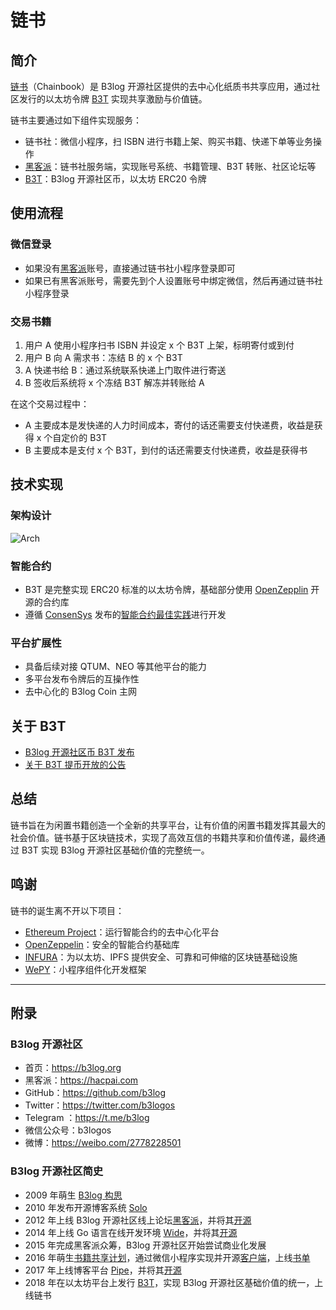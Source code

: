 # 链书

## 简介

[链书](https://github.com/b3log/chainbook)（Chainbook）是 B3log 开源社区提供的去中心化纸质书共享应用，通过社区发行的以太坊令牌 [B3T](https://hacpai.com/article/1516547810228) 实现共享激励与价值链。

链书主要通过如下组件实现服务：

* 链书社：微信小程序，扫 ISBN 进行书籍上架、购买书籍、快递下单等业务操作
* [黑客派](https://hacpai.com)：链书社服务端，实现账号系统、书籍管理、B3T 转账、社区论坛等
* [B3T](https://hacpai.com/article/1516547810228)：B3log 开源社区币，以太坊 ERC20 令牌

## 使用流程

### 微信登录

* 如果没有[黑客派](https://hacpai.com)账号，直接通过链书社小程序登录即可
* 如果已有黑客派账号，需要先到个人设置账号中绑定微信，然后再通过链书社小程序登录

### 交易书籍

1. 用户 A 使用小程序扫书 ISBN 并设定 x 个 B3T 上架，标明寄付或到付
2. 用户 B 向 A 需求书：冻结 B 的 x 个 B3T
3. A 快递书给 B：通过系统联系快递上门取件进行寄送
4. B 签收后系统将 x 个冻结 B3T 解冻并转账给 A

在这个交易过程中：

* A 主要成本是发快递的人力时间成本，寄付的话还需要支付快递费，收益是获得 x 个自定价的 B3T
* B 主要成本是支付 x 个 B3T，到付的话还需要支付快递费，收益是获得书

## 技术实现

### 架构设计

![Arch](https://user-images.githubusercontent.com/873584/35210948-37f3f3d6-ff8f-11e7-916c-fc754841c870.png)

### 智能合约

* B3T 是完整实现 ERC20 标准的以太坊令牌，基础部分使用 [OpenZepplin](https://openzeppelin.org) 开源的合约库
* 遵循 [ConsenSys](https://consensys.net) 发布的[智能合约最佳实践](https://github.com/ConsenSys/smart-contract-best-practices)进行开发

### 平台扩展性

* 具备后续对接 QTUM、NEO 等其他平台的能力
* 多平台发布令牌后的互操作性
* 去中心化的 B3log Coin 主网  

## 关于 B3T

* [B3log 开源社区币 B3T 发布](https://hacpai.com/article/1516547810228)
* [关于 B3T 提币开放的公告](https://hacpai.com/article/1520475188028)

## 总结

链书旨在为闲置书籍创造一个全新的共享平台，让有价值的闲置书籍发挥其最大的社会价值。链书基于区块链技术，实现了高效互信的书籍共享和价值传递，最终通过 B3T 实现 B3log 开源社区基础价值的完整统一。

## 鸣谢

链书的诞生离不开以下项目：

* [Ethereum Project](https://www.ethereum.org)：运行智能合约的去中心化平台
* [OpenZeppelin](https://github.com/OpenZeppelin/zeppelin-solidity)：安全的智能合约基础库
* [INFURA](https://infura.io)：为以太坊、IPFS 提供安全、可靠和可伸缩的区块链基础设施
* [WePY](https://github.com/Tencent/wepy)：小程序组件化开发框架

----

## 附录

### B3log 开源社区

* 首页：https://b3log.org
* 黑客派：https://hacpai.com
* GitHub：https://github.com/b3log
* Twitter：https://twitter.com/b3logos
* Telegram ：https://t.me/b3log
* 微信公众号：b3logos
* 微博：https://weibo.com/2778228501

### B3log 开源社区简史

* 2009 年萌生 [B3log 构思](http://88250.b3log.org/articles/2009/12/09/1260370800000.html) 
* 2010 年发布开源博客系统 [Solo](https://github.com/b3log/solo)
* 2012 年上线 B3log 开源社区线上论坛[黑客派](https://hacpai.com)，并将其[开源](https://github.com/b3log/symphony)
* 2014 年上线 Go 语言在线开发环境 [Wide](https://wide.b3log.org)，并将其[开源](https://github.com/b3log/wide)
* 2015 年完成黑客派众筹，B3log 开源社区开始尝试商业化发展
* 2016 年萌生[书籍共享计划](https://hacpai.com/article/1483240295087)，通过微信小程序实现并开源[客户端](https://github.com/b3log/symphony-weapp)，上线[书单](https://hacpai.com/tag/book_share)
* 2017 年上线博客平台 [Pipe](http://pipe.b3log.org)，并将其[开源](https://github.com/b3log/pipe)
* 2018 年在以太坊平台上发行 [B3T](https://etherscan.io/token/0xe249e7a6f5a9efee03b4c5090c77245ef6fe0f5e)，实现 B3log 开源社区基础价值的统一，上线链书
